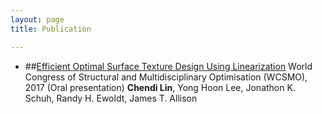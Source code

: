 ```yaml
---
layout: page
title: Publication

---
```



- ##[Efficient Optimal Surface Texture Design Using Linearization](https://link.springer.com/chapter/10.1007/978-3-319-67988-4_48)
World Congress of Structural and Multidisciplinary Optimisation (WCSMO), 2017 (Oral presentation)
**Chendi Lin**, Yong Hoon Lee, Jonathon K. Schuh, Randy H. Ewoldt, James T. Allison



